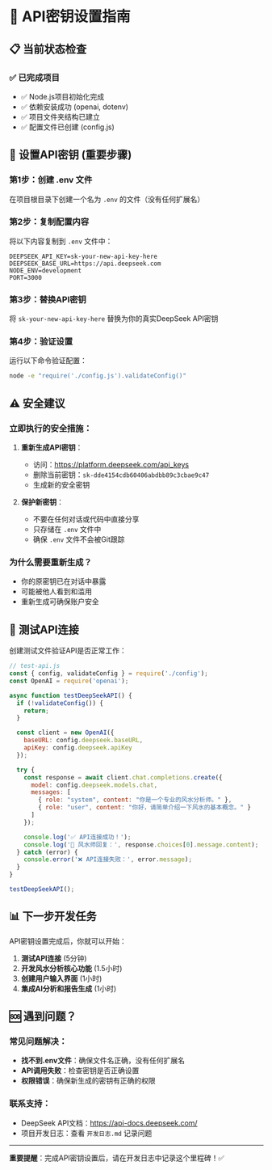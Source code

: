 # 🔐 API密钥设置指南

## 📋 当前状态检查

### ✅ 已完成项目
- ✅ Node.js项目初始化完成
- ✅ 依赖安装成功 (openai, dotenv)
- ✅ 项目文件夹结构已建立
- ✅ 配置文件已创建 (config.js)

## 🔑 设置API密钥 (重要步骤)

### 第1步：创建 .env 文件
在项目根目录下创建一个名为 `.env` 的文件（没有任何扩展名）

### 第2步：复制配置内容
将以下内容复制到 `.env` 文件中：

```
DEEPSEEK_API_KEY=sk-your-new-api-key-here
DEEPSEEK_BASE_URL=https://api.deepseek.com
NODE_ENV=development
PORT=3000
```

### 第3步：替换API密钥
将 `sk-your-new-api-key-here` 替换为你的真实DeepSeek API密钥

### 第4步：验证设置
运行以下命令验证配置：
```bash
node -e "require('./config.js').validateConfig()"
```

## ⚠️ 安全建议

### 立即执行的安全措施：
1. **重新生成API密钥**：
   - 访问：https://platform.deepseek.com/api_keys
   - 删除当前密钥：`sk-dde4154cdb60406abdbb89c3cbae9c47`
   - 生成新的安全密钥

2. **保护新密钥**：
   - 不要在任何对话或代码中直接分享
   - 只存储在 `.env` 文件中
   - 确保 `.env` 文件不会被Git跟踪

### 为什么需要重新生成？
- 你的原密钥已在对话中暴露
- 可能被他人看到和滥用
- 重新生成可确保账户安全

## 🧪 测试API连接

创建测试文件验证API是否正常工作：

```javascript
// test-api.js
const { config, validateConfig } = require('./config');
const OpenAI = require('openai');

async function testDeepSeekAPI() {
  if (!validateConfig()) {
    return;
  }

  const client = new OpenAI({
    baseURL: config.deepseek.baseURL,
    apiKey: config.deepseek.apiKey
  });

  try {
    const response = await client.chat.completions.create({
      model: config.deepseek.models.chat,
      messages: [
        { role: "system", content: "你是一个专业的风水分析师。" },
        { role: "user", content: "你好，请简单介绍一下风水的基本概念。" }
      ]
    });

    console.log('✅ API连接成功！');
    console.log('🔮 风水师回复：', response.choices[0].message.content);
  } catch (error) {
    console.error('❌ API连接失败：', error.message);
  }
}

testDeepSeekAPI();
```

## 📊 下一步开发任务

API密钥设置完成后，你就可以开始：

1. **测试API连接** (5分钟)
2. **开发风水分析核心功能** (1.5小时)
3. **创建用户输入界面** (1小时)
4. **集成AI分析和报告生成** (1小时)

## 🆘 遇到问题？

### 常见问题解决：
- **找不到.env文件**：确保文件名正确，没有任何扩展名
- **API调用失败**：检查密钥是否正确设置
- **权限错误**：确保新生成的密钥有正确的权限

### 联系支持：
- DeepSeek API文档：https://api-docs.deepseek.com/
- 项目开发日志：查看 `开发日志.md` 记录问题

---

**重要提醒**：完成API密钥设置后，请在开发日志中记录这个里程碑！✅ 